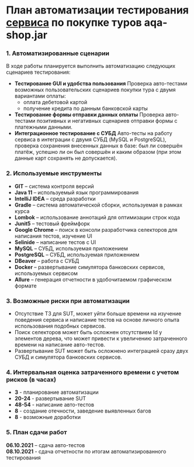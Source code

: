 # План автоматизации тестирования [сервиса] по покупке туров aqa-shop.jar
[сервиса]: https://github.com/netology-code/qa-diploma

### 1.	Автоматизированные сценарии
В ходе работы планируется выполнить автоматизацию следующих сценариев тестирования:
* **Тестирование GUI и удобства пользования**
  Проверка авто-тестами возможных пользовательских сценариев покупки тура с двумя вариантами оплаты:
    * оплата дебетовой картой
    * получение кредита по данным банковской карты
* **Тестирование формы отправки данных оплаты**
  Проверка авто-тестами позитивных и негативных сценариев отправки формы с платежными данными.
* **Интеграционное тестирование с СУБД**
  Авто-тесты на работу сервиса в интеграции с двумя СУБД (MySQL и PostgreSQL), проверка сохранения внесенных данных в базе: был ли совершён платёж, успешно ли он был совершён и каким образом (при этом данные карт сохранять не допускается).

### 2.	Используемые инструменты
* **GIT** – система контроля версий
* **Java 11** – используемый язык программирования
* **IntelliJ IDEA** – среда разработки
* **Gradle** – система автоматической сборки, используемая в рамках курса
* **Lombok** – использование аннотаций для оптимизации строк кода
* **Junit5** – тестовый фреймфорк
* **Google Chrome** – поиск в консоли разработчика селекторов для написания тестов, изучение UI
* **Selinide** – написание тестов с UI
* **MySQL** – СУБД, используемая приложением
* **PostgreSQL** – СУБД, используемая приложением
* **DBeaver** – работа с СУБД
* **Docker** – развертывание симулятора банковских сервисов, используемых сервисом
* **Allure** – генерация отчетности в удобочитаемом графическом формате

### 3.	Возможные риски при автоматизации
* Отсутствие ТЗ для SUT, может уйти больше времени на изучение поведения сервиса и написание тестов на основе личного опыта использования подобных сервисов.
* Поиск селекторов может быть осложнен отсутствием Id у элементов дерева, что может привести к увеличению затраченного времени на написание авто-тестов.
* Развертывание SUT может быть осложнено интеграцией сразу двух СУБД и симулятора банковских сервисов.

### 4.	Интервальная оценка затраченного времени с учетом рисков (в часах)
* **3** - планирование автоматизации
* **20-24** - развертывание SUT
* **48-54** - написание авто-тестов
* **8** - создание отечности, заведение выявленных багов
* **8** - возможные доработки

### 5.	План сдачи работ
**06.10.2021** – сдача авто-тестов  
**08.10.2021** - сдача отчетности по итогам автоматизированного тестирования








